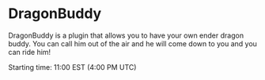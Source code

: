 DragonBuddy
=======

DragonBuddy is a plugin that allows you to have your own ender dragon buddy. You can call him out of the air and he will come down to you and you can ride him!

Starting time: 11:00 EST (4:00 PM UTC)